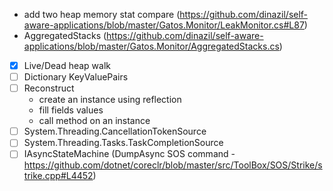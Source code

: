 - add two heap memory stat compare (https://github.com/dinazil/self-aware-applications/blob/master/Gatos.Monitor/LeakMonitor.cs#L87)
- AggregatedStacks (https://github.com/dinazil/self-aware-applications/blob/master/Gatos.Monitor/AggregatedStacks.cs)

- [x] Live/Dead heap walk
- [ ] Dictionary KeyValuePairs
- [ ] Reconstruct
    - create an instance using reflection
    - fill fields values
    - call method on an instance
- [ ] System.Threading.CancellationTokenSource    
- [ ] System.Threading.Tasks.TaskCompletionSource<TResult> 
- [ ] IAsyncStateMachine (DumpAsync SOS command - https://github.com/dotnet/coreclr/blob/master/src/ToolBox/SOS/Strike/strike.cpp#L4452)        